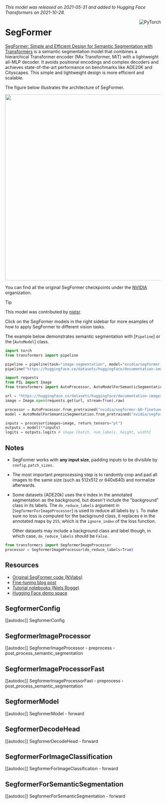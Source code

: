 <!--Copyright 2021 The HuggingFace Team. All rights reserved.

Licensed under the Apache License, Version 2.0 (the "License");
you may not use this file except in compliance with the License.
http://www.apache.org/licenses/LICENSE-2.0

Unless required by applicable law or agreed to in writing,
software distributed under the License is distributed on an "AS IS" BASIS,
WITHOUT WARRANTIES OR CONDITIONS OF ANY KIND, either express or implied.

⚠️ Note that this file is in Markdown but contains specific syntax
for our doc-builder (similar to MDX) that may not render properly
in your Markdown viewer.
-->
*This model was released on 2021-05-31 and added to Hugging Face Transformers on 2021-10-28.*

<div style="float: right;">
    <div class="flex flex-wrap space-x-1">
           <img alt="PyTorch" src="https://img.shields.io/badge/PyTorch-DE3412?style=flat&logo=pytorch&logoColor=white">
    </div>
</div>

# SegFormer

[SegFormer: Simple and Efficient Design for Semantic Segmentation with Transformers](https://huggingface.co/papers/2105.15203) is a semantic segmentation model that combines a hierarchical Transformer encoder (Mix Transformer, MiT) with a lightweight all-MLP decoder. It avoids positional encodings and complex decoders and achieves state-of-the-art performance on benchmarks like ADE20K and Cityscapes. This simple and lightweight design is more efficient and scalable.

The figure below illustrates the architecture of SegFormer.

<img width="600" src="https://huggingface.co/datasets/huggingface/documentation-images/resolve/main/segformer_architecture.png"/>

You can find all the original SegFormer checkpoints under the [NVIDIA](https://huggingface.co/nvidia/models?search=segformer) organization.

> [!TIP]
> This model was contributed by [nielsr](https://huggingface.co/nielsr).
>
> Click on the SegFormer models in the right sidebar for more examples of how to apply SegFormer to different vision tasks.

The example below demonstrates semantic segmentation with [`Pipeline`] or the [`AutoModel`] class.

<hfoptions id="usage">
<hfoption id="Pipeline">

```python
import torch
from transformers import pipeline

pipeline = pipeline(task="image-segmentation", model="nvidia/segformer-b0-finetuned-ade-512-512", torch_dtype=torch.float16)
pipeline("https://huggingface.co/datasets/huggingface/documentation-images/resolve/main/pipeline-cat-chonk.jpeg")
```

</hfoption>
<hfoption id="AutoModel">

```python
import requests
from PIL import Image
from transformers import AutoProcessor, AutoModelForSemanticSegmentation

url = "https://huggingface.co/datasets/huggingface/documentation-images/resolve/main/pipeline-cat-chonk.jpeg"
image = Image.open(requests.get(url, stream=True).raw)

processor = AutoProcessor.from_pretrained("nvidia/segformer-b0-finetuned-ade-512-512")
model = AutoModelForSemanticSegmentation.from_pretrained("nvidia/segformer-b0-finetuned-ade-512-512")

inputs = processor(images=image, return_tensors="pt")
outputs = model(**inputs)
logits = outputs.logits # shape [batch, num_labels, height, width]
```

</hfoption>

</hfoptions>

## Notes

- SegFormer works with **any input size**, padding inputs to be divisible by `config.patch_sizes`.
- The most important preprocessing step is to randomly crop and pad all images to the same size (such as 512x512 or 640x640) and normalize afterwards.
- Some datasets (ADE20k) uses the `0` index in the annotated segmentation as the background, but doesn't include the "background" class in its labels. The `do_reduce_labels` argument in [`SegformerForImageProcessor`] is used to reduce all labels by `1`. To make sure no loss is computed for the background class, it replaces `0` in the annotated maps by `255`, which is the `ignore_index` of the loss function.

   Other datasets may include a background class and label though, in which case, `do_reduce_labels` should be `False`.

```python
from transformers import SegformerImageProcessor
processor = SegformerImageProcessor(do_reduce_labels=True)
```

## Resources

- [Original SegFormer code (NVlabs)](https://github.com/NVlabs/SegFormer)  
- [Fine-tuning blog post](https://huggingface.co/blog/fine-tune-segformer)  
- [Tutorial notebooks (Niels Rogge)](https://github.com/NielsRogge/Transformers-Tutorials/tree/master/SegFormer)  
- [Hugging Face demo space](https://huggingface.co/spaces/chansung/segformer-tf-transformers)  

## SegformerConfig

[[autodoc]] SegformerConfig

## SegformerImageProcessor

[[autodoc]] SegformerImageProcessor
    - preprocess
    - post_process_semantic_segmentation

## SegformerImageProcessorFast

[[autodoc]] SegformerImageProcessorFast
    - preprocess
    - post_process_semantic_segmentation

## SegformerModel

[[autodoc]] SegformerModel
    - forward

## SegformerDecodeHead

[[autodoc]] SegformerDecodeHead
    - forward

## SegformerForImageClassification

[[autodoc]] SegformerForImageClassification
    - forward

## SegformerForSemanticSegmentation

[[autodoc]] SegformerForSemanticSegmentation
    - forward
